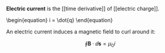 **Electric current** is the [[time derivative]] of [[electric charge]].

\begin{equation}
i = \dot{q}
\end{equation}

An electric current induces a magnetic field to curl around it:

$$
\oint \mathbf{B} \cdot \dd{\mathbf{s}} = \mu_0 i
$$